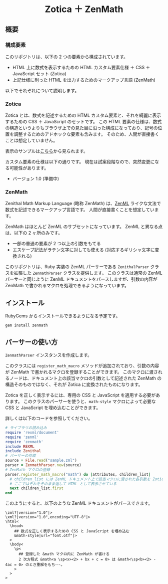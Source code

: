 <div align="center">
<h1>Zotica ＋ ZenMath</h1>
</div>

## 概要

### 構成要素
このリポジトリは、以下の 2 つの要素から構成されています。

- HTML 上に数式を表示するための HTML カスタム要素仕様 ＋ CSS ＋ JavaScript セット (Zotica)
- 上記仕様に則った HTML を出力するためのマークアップ言語 (ZenMath)

以下でそれぞれについて説明します。

### Zotica
Zotica とは、数式を記述するための HTML カスタム要素と、それを綺麗に表示するための CSS ＋ JavaScript のセットです。
この HTML 要素の仕様は、数式の構造というよりもブラウザ上での見た目に沿った構成になっており、記号の位置を調整するためのアドホックな要素も含みます。
そのため、人間が直接書くことは想定していません。

表示のサンプルは[こちら](https://ziphil.github.io/ZenithalMathWebDemo/main.html)から見られます。

カスタム要素の仕様は以下の通りです。
現在は試案段階なので、突然変更になる可能性があります。

- バージョン 1.0 (準備中)

### ZenMath
Zenithal Math Markup Language (略称 ZenMath) は、[ZenML](https://github.com/Ziphil/Zenithal) ライクな文法で数式を記述できるマークアップ言語です。
人間が直接書くことを想定しています。

ZenMath はほとんど ZenML のサブセットになっています。
ZenML と異なる点は、以下の 2 ヶ所のみです。

- 一部の普通の要素が 2 つ以上の引数をもてる
- エスケープ記法がラテン文字に対しても使える (対応するギリシャ文字に変換される)

このリポジトリは、Ruby 実装の ZenML パーサーである `ZenithalParser` クラスを拡張した `ZenmathParser` クラスを提供します。
このクラスは通常の ZenML パーサーと同じように ZenML ドキュメントをパースしますが、引数の内容が ZenMath で書かれるマクロを処理できるようになっています。

## インストール
RubyGems からインストールできるようになる予定です。
```
gem install zenmath
```

## パーサーの使い方
`ZenmathParser` インスタンスを作成します。

このクラスには `register_math_macro` メソッドが追加されており、引数の内容が ZenMath で書かれるマクロを登録することができます。
このマクロに渡されるノードは、ドキュメント上の該当マクロの引数として記述された ZenMath の構造そのものではなく、それが Zotica に変換されたものになります。

Zotica を正しく表示するには、専用の CSS と JavaScript を適用する必要があります。
このクラスのパーサーを使うと、`math-style` マクロによって必要な CSS と JavaScript を埋め込むことができます。

詳しくは以下のコードを参照してください。
```ruby
# ライブラリの読み込み
require 'rexml/document'
require 'zenml'
require 'zenmath'
include REXML
include Zenithal
# パーサーの作成
source = File.read("sample.zml")
parser = ZenmathParser.new(source)
# ZenMath マクロの登録
parser.register_math_macro("math") do |attributes, children_list|
  # children_list には ZenML ドキュメント上で該当マクロに渡された各引数を Zotica に変換したものが渡される
  # ここではそれをそのまま返して HTML として表示させている
  next children_list.first
end
```
このようにすると、以下のような ZenML ドキュメントがパースできます。
```
\zml?|version="1.0"|>
\xml?|version="1.0",encoding="UTF-8"|>
\html<
  \head<
    ## 数式を正しく表示するための CSS と JavaScript を埋め込む
    &math-style|url="font.otf"|>
  >
  \body<
    \p<
      ## 登録した &math マクロ内に ZenMath が書ける
      2 次方程式 &math<a \sp<x><2> + bx + c = 0> は &math<\sp<b><2> - 4ac = 0> のとき重解をもち･･･。
    >
  >
>
```
